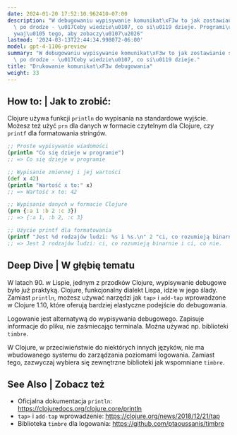 ```yaml
---
date: 2024-01-20 17:52:10.962410-07:00
description: "W debugowaniu wypisywanie komunikat\xF3w to jak zostawianie sobie notatek\
  \ po drodze - \u017Ceby wiedzie\u0107, co si\u0119 dzieje. Programi\u015Bci u\u017C\
  ywaj\u0105 tego, aby zobaczy\u0107\u2026"
lastmod: '2024-03-13T22:44:34.998072-06:00'
model: gpt-4-1106-preview
summary: "W debugowaniu wypisywanie komunikat\xF3w to jak zostawianie sobie notatek\
  \ po drodze - \u017Ceby wiedzie\u0107, co si\u0119 dzieje."
title: "Drukowanie komunikat\xF3w debugowania"
weight: 33
---
```


## How to: | Jak to zrobić:
Clojure używa funkcji `println` do wypisania na standardowe wyjście. Możesz też użyć `prn` dla danych w formacie czytelnym dla Clojure, czy `printf` dla formatowania stringów.

```Clojure
;; Proste wypisywanie wiadomości
(println "Co się dzieje w programie")
;; => Co się dzieje w programie

;; Wypisanie zmiennej i jej wartości
(def x 42)
(println "Wartość x to:" x)
;; => Wartość x to: 42

;; Wypisanie danych w formacie Clojure
(prn {:a 1 :b 2 :c 3})
;; => {:a 1, :b 2, :c 3}

;; Użycie printf dla formatowania
(printf "Jest %d rodzajów ludzi: %s i %s.\n" 2 "ci, co rozumieją binarnie" "ci, co nie")
;; => Jest 2 rodzajów ludzi: ci, co rozumieją binarnie i ci, co nie.
```

## Deep Dive | W głębię tematu
W latach 90. w Lispie, jednym z przodków Clojure, wypisywanie debugowe było już praktyką. Clojure, funkcjonalny dialekt Lispa, idzie w jego ślady. Zamiast `println`, możesz używać narzędzi jak `tap>` i `add-tap` wprowadzone w Clojure 1.10, które oferują bardziej elastyczne podejście do debugowania.

Logowanie jest alternatywą do wypisywania debugowego. Zapisuje informacje do pliku, nie zaśmiecając terminala. Można używać np. biblioteki `timbre`.

W Clojure, w przeciwieństwie do niektórych innych języków, nie ma wbudowanego systemu do zarządzania poziomami logowania. Zamiast tego, zazwyczaj wybiera się zewnętrzne biblioteki jak wspomniane `timbre`.

## See Also | Zobacz też
- Oficjalna dokumentacja `println`: https://clojuredocs.org/clojure.core/println
- `tap>` i `add-tap` wprowadzenie: https://clojure.org/news/2018/12/21/tap
- Biblioteka `timbre` dla logowania: https://github.com/ptaoussanis/timbre
